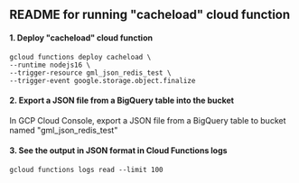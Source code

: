 ## README for running "cacheload" cloud function

#### 1. Deploy "cacheload" cloud function
```
gcloud functions deploy cacheload \  
--runtime nodejs16 \
--trigger-resource gml_json_redis_test \
--trigger-event google.storage.object.finalize
```

#### 2. Export a JSON file from a BigQuery table into the bucket
In GCP Cloud Console, export a JSON file from a BigQuery table to bucket named "gml_json_redis_test"

#### 3. See the output in JSON format in Cloud Functions logs
```
gcloud functions logs read --limit 100
```


